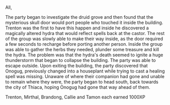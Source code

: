 All,

The party began to investigate the druid grove and then found that the mysterious skull door would port people who touched it inside the building.  Trenton was the first to have this happen and inside he discovered a magically altered hydra that would reflect spells back at the castor.  The rest of the group was slowly able to make their way inside, as the door required a few seconds to recharge before porting another person.  Inside the group was able to gather the herbs they needed, plunder some treasure and kill the hydra.  The problem was that the hydra's death seemed to ignite a huge thunderstorm that began to collapse the building.  The party was able to escape outside.  Upon exiting the building, the party discovered that Onogug, previously changed into a houseplant while trying to cast a healing spell was missing.  Unaware of where their companion had gone and unable to remain where they were, the party began to head south, back towards the city of Thiaca, hoping Onogug had gone that way ahead of them.


Trenton, Mirthal, Brandong, Callie and Tamon each earned 1000XP
